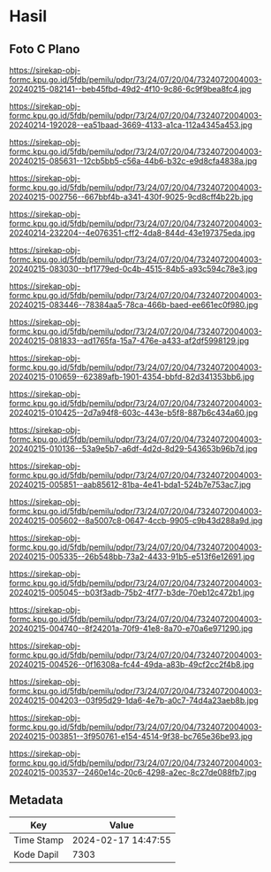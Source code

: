 # Hasil

## Foto C Plano

https://sirekap-obj-formc.kpu.go.id/5fdb/pemilu/pdpr/73/24/07/20/04/7324072004003-20240215-082141--beb45fbd-49d2-4f10-9c86-6c9f9bea8fc4.jpg

https://sirekap-obj-formc.kpu.go.id/5fdb/pemilu/pdpr/73/24/07/20/04/7324072004003-20240214-192028--ea51baad-3669-4133-a1ca-112a4345a453.jpg

https://sirekap-obj-formc.kpu.go.id/5fdb/pemilu/pdpr/73/24/07/20/04/7324072004003-20240215-085631--12cb5bb5-c56a-44b6-b32c-e9d8cfa4838a.jpg

https://sirekap-obj-formc.kpu.go.id/5fdb/pemilu/pdpr/73/24/07/20/04/7324072004003-20240215-002756--667bbf4b-a341-430f-9025-9cd8cff4b22b.jpg

https://sirekap-obj-formc.kpu.go.id/5fdb/pemilu/pdpr/73/24/07/20/04/7324072004003-20240214-232204--4e076351-cff2-4da8-844d-43e197375eda.jpg

https://sirekap-obj-formc.kpu.go.id/5fdb/pemilu/pdpr/73/24/07/20/04/7324072004003-20240215-083030--bf1779ed-0c4b-4515-84b5-a93c594c78e3.jpg

https://sirekap-obj-formc.kpu.go.id/5fdb/pemilu/pdpr/73/24/07/20/04/7324072004003-20240215-083446--78384aa5-78ca-466b-baed-ee661ec0f980.jpg

https://sirekap-obj-formc.kpu.go.id/5fdb/pemilu/pdpr/73/24/07/20/04/7324072004003-20240215-081833--ad1765fa-15a7-476e-a433-af2df5998129.jpg

https://sirekap-obj-formc.kpu.go.id/5fdb/pemilu/pdpr/73/24/07/20/04/7324072004003-20240215-010659--62389afb-1901-4354-bbfd-82d341353bb6.jpg

https://sirekap-obj-formc.kpu.go.id/5fdb/pemilu/pdpr/73/24/07/20/04/7324072004003-20240215-010425--2d7a94f8-603c-443e-b5f8-887b6c434a60.jpg

https://sirekap-obj-formc.kpu.go.id/5fdb/pemilu/pdpr/73/24/07/20/04/7324072004003-20240215-010136--53a9e5b7-a6df-4d2d-8d29-543653b96b7d.jpg

https://sirekap-obj-formc.kpu.go.id/5fdb/pemilu/pdpr/73/24/07/20/04/7324072004003-20240215-005851--aab85612-81ba-4e41-bda1-524b7e753ac7.jpg

https://sirekap-obj-formc.kpu.go.id/5fdb/pemilu/pdpr/73/24/07/20/04/7324072004003-20240215-005602--8a5007c8-0647-4ccb-9905-c9b43d288a9d.jpg

https://sirekap-obj-formc.kpu.go.id/5fdb/pemilu/pdpr/73/24/07/20/04/7324072004003-20240215-005335--26b548bb-73a2-4433-91b5-e513f6e12691.jpg

https://sirekap-obj-formc.kpu.go.id/5fdb/pemilu/pdpr/73/24/07/20/04/7324072004003-20240215-005045--b03f3adb-75b2-4f77-b3de-70eb12c472b1.jpg

https://sirekap-obj-formc.kpu.go.id/5fdb/pemilu/pdpr/73/24/07/20/04/7324072004003-20240215-004740--8f24201a-70f9-41e8-8a70-e70a6e971290.jpg

https://sirekap-obj-formc.kpu.go.id/5fdb/pemilu/pdpr/73/24/07/20/04/7324072004003-20240215-004526--0f16308a-fc44-49da-a83b-49cf2cc2f4b8.jpg

https://sirekap-obj-formc.kpu.go.id/5fdb/pemilu/pdpr/73/24/07/20/04/7324072004003-20240215-004203--03f95d29-1da6-4e7b-a0c7-74d4a23aeb8b.jpg

https://sirekap-obj-formc.kpu.go.id/5fdb/pemilu/pdpr/73/24/07/20/04/7324072004003-20240215-003851--3f950761-e154-4514-9f38-bc765e36be93.jpg

https://sirekap-obj-formc.kpu.go.id/5fdb/pemilu/pdpr/73/24/07/20/04/7324072004003-20240215-003537--2460e14c-20c6-4298-a2ec-8c27de088fb7.jpg


## Metadata

| Key        | Value               |
| ---------- | ------------------- |
| Time Stamp | 2024-02-17 14:47:55 |
| Kode Dapil | 7303                |



